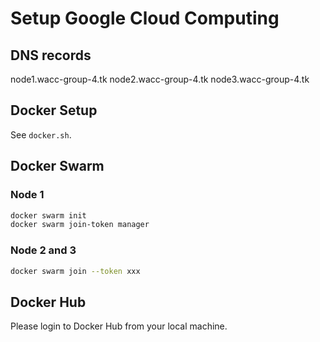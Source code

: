 # Setup Google Cloud Computing

## DNS records
node1.wacc-group-4.tk
node2.wacc-group-4.tk
node3.wacc-group-4.tk

## Docker Setup
See `docker.sh`.

## Docker Swarm

### Node 1
```bash
docker swarm init
docker swarm join-token manager
```

### Node 2 and 3
```bash
docker swarm join --token xxx
```

## Docker Hub
Please login to Docker Hub from your local machine.

